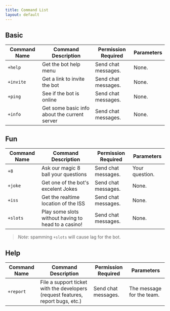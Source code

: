 ```yaml
---
title: Command List
layout: default
---
```


## Basic

| **Command Name** 	| **Command Description**      	                      | **Permission Required** 	|  **Parameters** 	|
|------------------	|---------------------------------------------------- |-------------------------	|------------------	|
| `+help`          	| Get the bot help menu        	                      | Send chat messages.      	| None.           	|
| `+invite`        	| Get a link to invite the bot 	                      | Send chat messages.      	| None.           	|
| `+ping`          	| See if the bot is online        	                  | Send chat messages.      	| None.            	|
| `+info`          	| Get some basic info about the current server  	    | Send chat messages.      	| None.            	|

## Fun

| **Command Name** 	| **Command Description**                     	        | **Permission Required**  	|  **Parameters** 	|
|------------------	|------------------------------------------------------ |--------------------------	|------------------	|
| `+8`            	| Ask our magic 8 ball your questions                   | Send chat messages.      	| Your question.   	|
| `+joke`          	| Get one of the bot's excelent Jokes                   | Send chat messages.      	| None.            	|
| `+iss`          	| Get the realtime location of the ISS                  | Send chat messages.      	| None.            	|
| `+slots`        	| Play some slots without having to head to a casino!   | Send chat messages.      	| None.            	|

> *Note*: spamming `+slots` will cause lag for the bot.

## Help

| **Command Name** 	| **Command Description**      	                                                 | **Permission Required** 	|  **Parameters** 	|
|------------------	|------------------------------------------------------------------------------- |-------------------------	|------------------	|
| `+report`        	| File a support ticket with the developers (request features, report bugs, etc.)                     | Send chat messages.      	| The message for the team.       	|
